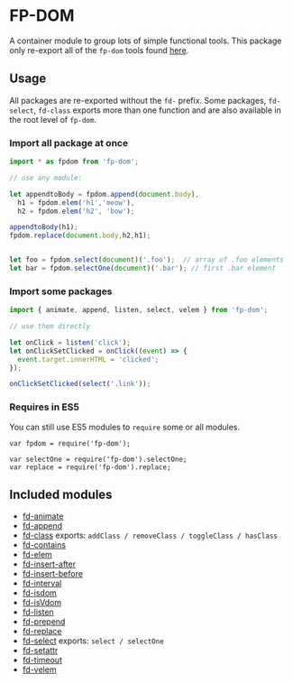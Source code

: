 # FP-DOM

A container module to group lots of simple functional tools. This package only re-export all of the `fp-dom` tools found [here](https://github.com/fp-dom).


## Usage

All packages are re-exported without the `fd-` prefix. Some packages, `fd-select`, `fd-class` exports more than one function and are also available in the root level of `fp-dom`.

### Import all package at once

```javascript
import * as fpdom from 'fp-dom';

// use any module: 

let appendtoBody = fpdom.append(document.body),
  h1 = fpdom.elem('h1','meow'),
  h2 = fpdom.elem('h2', 'bow');

appendtoBody(h1);
fpdom.replace(document.body,h2,h1);


let foo = fpdom.select(document)('.foo');  // array of .foo elements
let bar = fpdom.selectOne(document)('.bar'); // first .bar element

```

### Import some packages

```javascript
import { animate, append, listen, select, velem } from 'fp-dom';

// use them directly

let onClick = listen('click');
let onClickSetClicked = onClick((event) => {
  event.target.innerHTML = 'clicked';
});

onClickSetClicked(select('.link'));
```

### Requires in ES5

You can still use ES5 modules to `require` some or all modules.

```
var fpdom = require('fp-dom');

var selectOne = require('fp-dom').selectOne;
var replace = require('fp-dom').replace;

```


## Included modules

* [fd-animate](https://github.com/fp-dom/fd-animate)
* [fd-append](https://github.com/fp-dom/fd-append)
* [fd-class](https://github.com/fp-dom/fd-class) exports: `addClass / removeClass / toggleClass / hasClass`
* [fd-contains](https://github.com/fp-dom/fd-contains)
* [fd-elem](https://github.com/fp-dom/fd-elem)
* [fd-insert-after](https://github.com/fp-dom/fd-insert-after)
* [fd-insert-before](https://github.com/fp-dom/fd-insert-before)
* [fd-interval](https://github.com/fp-dom/fd-interval)
* [fd-isdom](https://github.com/fp-dom/fd-isdom)
* [fd-isVdom](https://github.com/fp-dom/fd-isVdom)
* [fd-listen](https://github.com/fp-dom/fd-listen)
* [fd-prepend](https://github.com/fp-dom/fd-prepend)
* [fd-replace](https://github.com/fp-dom/fd-replace)
* [fd-select](https://github.com/fp-dom/fd-select)  exports: `select / selectOne`
* [fd-setattr](https://github.com/fp-dom/fd-setattr)
* [fd-timeout](https://github.com/fp-dom/fd-timeout)
* [fd-velem](https://github.com/fp-dom/fd-velem)

